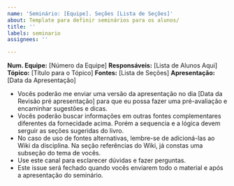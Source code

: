 ```yaml
---
name: 'Seminário: [Equipe]. Seções [Lista de Seções]'
about: Template para definir seminários para os alunos/
title: ''
labels: seminario
assignees: ''

---
```


**Num. Equipe:** [Número da Equipe]
**Responsáveis:** [Lista de Alunos Aqui]
**Tópico:** [Título para o Tópico]
**Fontes:** [Lista de Seções]
**Apresentação:** [Data da Apresentação]

- Vocês poderão me enviar uma versão da apresentação no dia [Data da Revisão pré apresentação] para que eu possa fazer uma pré-avaliação e encaminhar sugestões e dicas. 
- Vocês poderão buscar informações em outras fontes complementares diferentes da fornecidade acima. Porém a sequencia e a lógica devem serguir as seções sugeridas do livro.
- No caso de uso de fontes alternativas, lembre-se de adicioná-las ao Wiki da disciplina. Na seção referências do Wiki, já constas uma subseção do tema de vocês.
- Use este canal para esclarecer dúvidas e fazer perguntas.
- Este issue será fechado quando vocês enviarem todo o material e após a apresentação do seminário.
